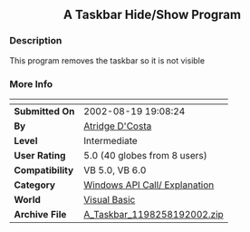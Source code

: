 ﻿<div align="center">

## A Taskbar Hide/Show Program


</div>

### Description

This program removes the taskbar so it is not visible
 
### More Info
 


<span>             |<span>
---                |---
**Submitted On**   |2002-08-19 19:08:24
**By**             |[Atridge D'Costa](https://github.com/Planet-Source-Code/PSCIndex/blob/master/ByAuthor/atridge-d-costa.md)
**Level**          |Intermediate
**User Rating**    |5.0 (40 globes from 8 users)
**Compatibility**  |VB 5\.0, VB 6\.0
**Category**       |[Windows API Call/ Explanation](https://github.com/Planet-Source-Code/PSCIndex/blob/master/ByCategory/windows-api-call-explanation__1-39.md)
**World**          |[Visual Basic](https://github.com/Planet-Source-Code/PSCIndex/blob/master/ByWorld/visual-basic.md)
**Archive File**   |[A\_Taskbar\_1198258192002\.zip](https://github.com/Planet-Source-Code/atridge-d-costa-a-taskbar-hide-show-program__1-38097/archive/master.zip)








